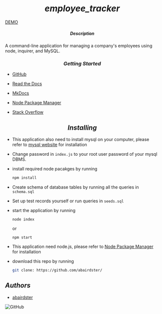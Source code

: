# <center>_employee_tracker_</center>
[DEMO](https://drive.google.com/file/d/1KgWGLp0DZbW8w26xxctVA4lzcy6Ylt9t/view)
##### <center>_Description_</center>

A command-line application for managing a company's employees using node, inquirer, and MySQL.

### <center>_Getting Started_</center>

- [GitHub](https://github.com/)

- [Read the Docs](https://readthedocs.org/)

- [MkDocs](https://www.mkdocs.org/)

- [Node Package Manager](https://www.npmjs.com/)

- [Stack Overflow](https://stackoverflow.com)


## <center>_Installing_</center>

- This application also need to install mysql on your computer, please refer to [mysql website](https://www.mysql.com/downloads/) for installation
- Change password in ```index.js``` to your root user password of your mysql DBMS.
- install required node pacakges by running
    ```bash
    npm install
    ```
- Create schema of database tables by running all the queries in ```schema.sql```
- Set up test records yourself or run queries in ```seeds.sql```
- start the application by running
    ```
    node index
    ```
    or
    ```
    npm start
    ```


- This application need node.js, please refer to [Node Package Manager](https://nodejs.org/en/download/) for installation
- download this repo by running
  ```bash
  git clone: https://github.com/abairdster/
  ```

## _Authors_

- [abairdster](https://github.com/abairdster)

![GitHub](https://img.shields.io/github/license/abairdster/Team-Profile-Generator?color=%2339FF14)


